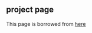 ## <b>project page</b>


This page is borrowed from <a href="https://github.com/richzhang/webpage-template">here</a>